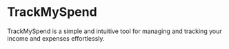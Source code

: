 # TrackMySpend
TrackMySpend is a simple and intuitive tool for managing and tracking your income and expenses effortlessly.
